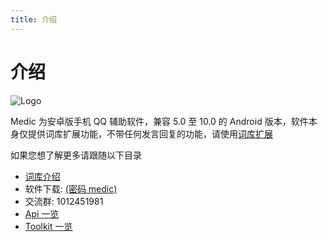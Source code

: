 ```yaml
---
title: 介绍
---
```


# 介绍

![Logo](/images/logo.png)

Medic 为安卓版手机 QQ 辅助软件，兼容 5.0 至 10.0 的 Android 版本，软件本身仅提供词库扩展功能，不带任何发言回复的功能，请使用[词库扩展](basic/dic.md)

如果您想了解更多请跟随以下目录

- [词库介绍](basic/dic.md)
- 软件下载: [(密码 medic)](https://wwi.lanzoui.com/b00os6baf)
- 交流群: 1012451981
- [Api 一览](reference/api.md)
- [Toolkit 一览](reference/toolkit.md)

